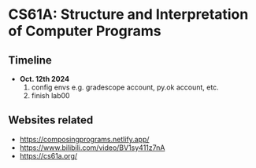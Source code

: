 # CS61A: Structure and Interpretation of Computer Programs
## Timeline
- **Oct. 12th 2024**
  1. config envs e.g. gradescope account, py.ok account, etc.
  2. finish lab00

## Websites related
- https://composingprograms.netlify.app/
- https://www.bilibili.com/video/BV1sy411z7nA
- https://cs61a.org/


